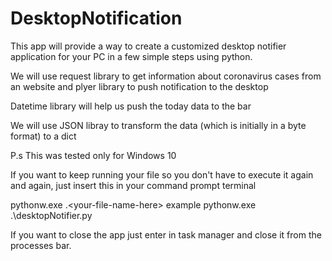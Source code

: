 # DesktopNotification
This app will provide a way to create a customized desktop notifier application for your PC in a few simple steps using python.

We will use request library to get information about coronavirus cases from an website and plyer library to push notification to the desktop

Datetime library will help us push the today data to the bar

We will use JSON libray to transform the data (which is initially in a byte format) to a dict 

P.s This was tested only for Windows 10

If you want to keep running your file so you don't have to execute it again and again, just insert this in your command prompt terminal

pythonw.exe .\<your-file-name-here>
example 
pythonw.exe .\desktopNotifier.py

If you want to close the app just enter in task manager and close it from the processes bar.
